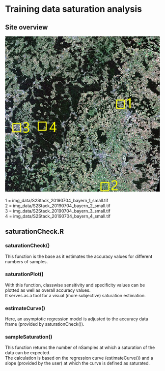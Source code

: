 # Training data saturation analysis

## Site overview
![overview image](https://raw.githubusercontent.com/corneliazy/MB2_Project/main/OverviewSmallSitesNummeriert.png) <br>
<br>
1 = img_data/S2Stack_20190704_bayern_1_small.tif <br>
2 = img_data/S2Stack_20190704_bayern_2_small.tif <br>
3 = img_data/S2Stack_20190704_bayern_3_small.tif <br>
4 = img_data/S2Stack_20190704_bayern_4_small.tif <br>

## saturationCheck.R
### saturationCheck()
This function is the base as it estimates the accuracy values for different numbers of samples.

### saturationPlot()
With this function, classwise sensitivity and specificity values can be plotted as well as overall accuracy values. <br>
It serves as a tool for a visual (more subjective) saturation estimation.

### estimateCurve() 
Here, an asymptotic regression model is adjusted to the accuracy data frame (provided by saturationCheck()). <br>

### sampleSaturation()
This function returns the number of nSamples at which a saturation of the data can be expected. <br>
The calculation is based on the regression curve (estimateCurve()) and a slope (provided by the user) at which the curve is defined as saturated.
